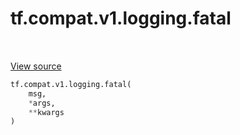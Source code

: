 <div itemscope itemtype="http://developers.google.com/ReferenceObject">
<meta itemprop="name" content="tf.compat.v1.logging.fatal" />
<meta itemprop="path" content="Stable" />
</div>

# tf.compat.v1.logging.fatal

<!-- Insert buttons -->

<table class="tfo-notebook-buttons tfo-api" align="left">
</table>

<a target="_blank" href="/code/stable/tensorflow/python/platform/tf_logging.py">View source</a>



<!-- Start diff -->


``` python
tf.compat.v1.logging.fatal(
    msg,
    *args,
    **kwargs
)
```



<!-- Placeholder for "Used in" -->

